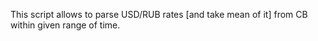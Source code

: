 This script allows to parse USD/RUB rates [and take mean of it] from CB within given range of time.
